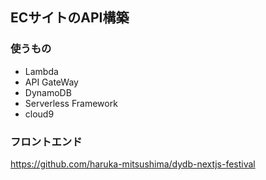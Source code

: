 ## ECサイトのAPI構築

### 使うもの
- Lambda
- API GateWay
- DynamoDB
- Serverless Framework
- cloud9

### フロントエンド
https://github.com/haruka-mitsushima/dydb-nextjs-festival